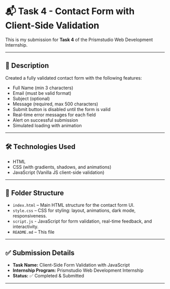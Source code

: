 # 📬 Task 4 - Contact Form with Client-Side Validation

This is my submission for **Task 4** of the Prismstudio Web Development Internship.

---

## 🌟 Description

Created a fully validated contact form with the following features:

- Full Name (min 3 characters)
- Email (must be valid format)
- Subject (optional)
- Message (required, max 500 characters)
- Submit button is disabled until the form is valid
- Real-time error messages for each field
- Alert on successful submission
- Simulated loading with animation

---

## 🛠️ Technologies Used

- HTML
- CSS (with gradients, shadows, and animations)
- JavaScript (Vanilla JS client-side validation)

---

## 📁 Folder Structure

- `index.html` – Main HTML structure for the contact form UI.
- `style.css` – CSS for styling: layout, animations, dark mode, responsiveness.
- `script.js` - JavaScript for form validation, real-time feedback, and interactivity.
- `README.md` – This file 

---

## ✅ Submission Details

- **Task Name:** Client-Side Form Validation with JavaScript 
- **Internship Program:** Prismstudio Web Development Internship  
- **Status:** ✅ Completed & Submitted  

---
